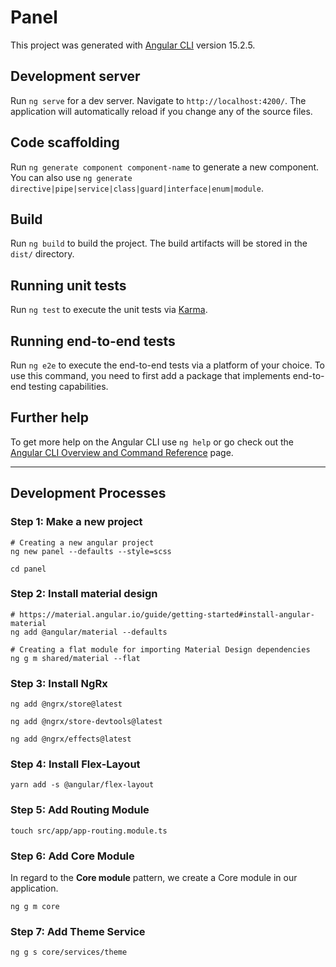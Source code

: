 # Panel

This project was generated with [Angular CLI](https://github.com/angular/angular-cli) version 15.2.5.

## Development server

Run `ng serve` for a dev server. Navigate to `http://localhost:4200/`. The application will automatically reload if you change any of the source files.

## Code scaffolding

Run `ng generate component component-name` to generate a new component. You can also use `ng generate directive|pipe|service|class|guard|interface|enum|module`.

## Build

Run `ng build` to build the project. The build artifacts will be stored in the `dist/` directory.

## Running unit tests

Run `ng test` to execute the unit tests via [Karma](https://karma-runner.github.io).

## Running end-to-end tests

Run `ng e2e` to execute the end-to-end tests via a platform of your choice. To use this command, you need to first add a package that implements end-to-end testing capabilities.

## Further help

To get more help on the Angular CLI use `ng help` or go check out the [Angular CLI Overview and Command Reference](https://angular.io/cli) page.

---

## Development Processes

### Step 1: Make a new project

```shell
# Creating a new angular project 
ng new panel --defaults --style=scss

cd panel
```

### Step 2: Install material design

```shell
# https://material.angular.io/guide/getting-started#install-angular-material
ng add @angular/material --defaults

# Creating a flat module for importing Material Design dependencies
ng g m shared/material --flat
```

### Step 3: Install NgRx

```shell
ng add @ngrx/store@latest

ng add @ngrx/store-devtools@latest

ng add @ngrx/effects@latest
```

### Step 4: Install Flex-Layout

```shell
yarn add -s @angular/flex-layout
```

### Step 5: Add Routing Module

```shell
touch src/app/app-routing.module.ts
```

### Step 6: Add Core Module

In regard to the **Core module** pattern, we create a Core module in our application.

```shell
ng g m core 
```

### Step 7: Add Theme Service

```shell
ng g s core/services/theme
```
